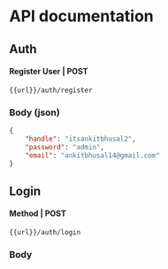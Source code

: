 # **API documentation**

## **Auth**
#### Register User | **POST**

`{{url}}/auth/register`
### Body (**json**)

```json
{
    "handle": "itsankitbhusal2",
    "password": "admin",
    "email": "ankitbhusal14@gmail.com"
}
```

## **Login**
#### Method | **POST**
`{{url}}/auth/login`
### Body